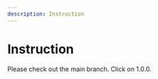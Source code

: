 ```yaml
---
description: Instruction
---
```


# Instruction

Please check out the main branch. Click on 1.0.0.

